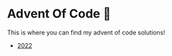 # Advent Of Code 🎄

This is where you can find my advent of code solutions!

- [2022](./2022/README.md)
